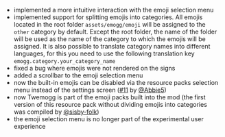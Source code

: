 - implemented a more intuitive interaction with the emoji selection menu
- implemented support for splitting emojis into categories. All emojis located in the root folder `assets/emogg/emoji` will be assigned to the `other` category by default. Except the root folder, the name of the folder will be used as the name of the category to which the emojis will be assigned. It is also possible to translate category names into different languages, for this you need to use the following translation key `emogg.category.your_category_name`
- fixed a bug where emojis were not rendered on the signs
- added a scrollbar to the emoji selection menu
- now the built-in emojis can be disabled via the resource packs selection menu instead of the settings screen ([#11](https://github.com/aratakileo/emogg/pull/11) by [@Abbie5](https://github.com/Abbie5))
- now Twemogg is part of the emoji packs built into the mod (the first version of this resource pack without dividing emojis into categories was compiled by [@sisby-folk](https://github.com/sisby-folk))
- the emoji selection menu is no longer part of the experimental user experience
